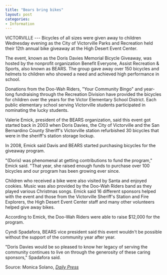 ```yaml
---
title: "Bears bring bikes"
layout: post
categories:
- Information
---
```


VICTORVILLE --- Bicycles of all sizes were given away to children Wednesday evening as the City of Victorville Parks and Recreation held their 12th annual bike giveaway at the High Desert Event Center.

The event, known as the Doris Davies Memorial Bicycle Giveaway, was hosted by the nonprofit organization Benefit Everyone, Assist Recreation &amp; Sports, also known as BEARS. The group gave away over 150 bicycles and helmets to children who showed a need and achieved high performance in school.

Donations from the Doo-Wah Riders, "Your Community Bingo" and year-long fundraising through the Recreation Division have provided the bicycles for children over the years for the Victor Elementary School District. Each public elementary school serving Victorville students participated in nominating the lucky students.

Valerie Emick, president of the BEARS organization, said this event got started back in 2003 when Doris Davies, the City of Victorville and the San Bernardino County Sheriff's Victorville station refurbished 30 bicycles that were in the sheriff's station storage lockup.

In 2008, Emick said Davis and BEARS started purchasing bicycles for the giveaway program.

"(Doris) was phenomenal at getting contributions to fund the program," Emick said. "That year, she raised enough funds to purchase over 100 bicycles and our program has been growing ever since.

Children who received a bike were also visited by Santa and enjoyed cookies. Music was also provided by the Doo-Wah Riders band as they played various Christmas songs. Emick said 16 different sponsors helped with the event and those from the Victorville Sheriff's Station and Fire Explorers, the High Desert Event Center staff and many other volunteers helped give away bikes.

According to Emick, the Doo-Wah Riders were able to raise $12,000 for the program.

Cyndi Spadafora, BEARS vice president said this event wouldn't be possible without the support of the community year after year.

"Doris Davies would be so pleased to know her legacy of serving the community continues to live on through the generosity of these caring sponsors," Spadafora said.

Source: Monica Solano, [*Daily Press*](https://www.vvdailypress.com)